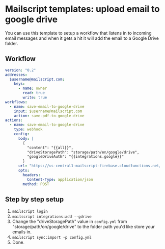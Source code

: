 # Mailscript templates: upload email to google drive

You can use this template to setup a workflow that listens in to incoming email messages and when it gets a hit it will add the email to a Google Drive folder.

## Workflow

```yml
version: "0.2"
addresses:
  $username@mailscript.com:
    keys:
      - name: owner
        read: true
        write: true
workflows:
  - name: save-email-to-google-drive
    input: $username@mailscript.com
    action: save-pdf-to-google-drive
actions:
  - name: save-email-to-google-drive
    type: webhook
    config:
      body: |
        {
          "content": "{{all}}",
          "driveStoragePath": "storage/path/on/google/drive",
          "googleDriveAuth": "{{integrations.google}}"
        }
      url: "https://us-central1-mailscript-firebase.cloudfunctions.net/googleDriveEmailUploader"
      opts:
        headers:
          Content-Type: application/json
        method: POST
```

## Step by step setup

1. `mailscript login`
2. `mailscript integrations:add --gdrive`
3. Change the "driveStoragePath" value in `config.yml` from "storage/path/on/google/drive" to the folder path you'd like store your emails in.
4. `mailscript sync:import -p config.yml`
5. Done.
